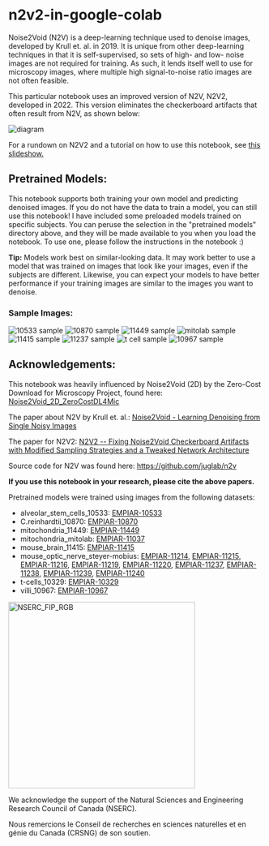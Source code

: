 # n2v2-in-google-colab
Noise2Void (N2V) is a deep-learning technique used to denoise images, developed by Krull et. al. in 2019. It is unique from other deep-learning techniques in that it is self-supervised, so sets of high- and low- noise images are not required for training. As such, it lends itself well to use for microscopy images, where multiple high signal-to-noise ratio images are not often feasible.

This particular notebook uses an improved version of N2V, N2V2, developed in 2022. This version eliminates the checkerboard artifacts that often result from N2V, as shown below:

![diagram](https://github.com/gracefacetseng/n2v2-in-google-colab/assets/132942058/8f0d7623-b8ad-4565-b253-5919cc9e0e3c)


For a rundown on N2V2 and a tutorial on how to use this notebook, see [this slideshow.](https://drive.google.com/file/d/1jaluUGUYpuHHOW_w7GgH9lleAdG9Fa1R/view?usp=drive_link)

## Pretrained Models:

This notebook supports both training your own model and predicting denoised images. If you do not have the data to train a model, you can still use this notebook! I have included some preloaded models trained on specific subjects. You can peruse the selection in the "pretrained models" directory above, and they will be made available to you when you load the notebook. To use one, please follow the instructions in the notebook :) 

**Tip:** Models work best on similar-looking data. It may work better to use a model that was trained on images that look like your images, even if the subjects are different. Likewise, you can expect your models to have better performance if your training images are similar to the images you want to denoise.

### Sample Images:
![10533 sample](https://github.com/gracefacetseng/n2v2-in-google-colab/assets/132942058/a5ef43bd-36d3-4327-aea6-f04ea9559150)
![10870 sample](https://github.com/gracefacetseng/n2v2-in-google-colab/assets/132942058/c3975627-71a1-459e-adc1-17f78b5c3786)
![11449 sample](https://github.com/gracefacetseng/n2v2-in-google-colab/assets/132942058/127d1522-b13c-42dc-a46c-5665f2243483)
![mitolab sample](https://github.com/gracefacetseng/n2v2-in-google-colab/assets/132942058/dc64f69a-c95a-45b6-8477-9abda3207f75)
![11415 sample](https://github.com/gracefacetseng/n2v2-in-google-colab/assets/132942058/391f16a6-09ca-44a9-bf1d-608b2f91038f)
![11237 sample](https://github.com/gracefacetseng/n2v2-in-google-colab/assets/132942058/f5a0b78b-711c-450d-b5e3-cb8cbd0e349e)
![t cell sample](https://github.com/gracefacetseng/n2v2-in-google-colab/assets/132942058/be4f1d19-aaca-49f1-b841-afca1ca29337)
![10967 sample](https://github.com/gracefacetseng/n2v2-in-google-colab/assets/132942058/aeef30c6-6fce-45f0-870f-1a21e4e63974)

## Acknowledgements:
This notebook was heavily influenced by Noise2Void (2D) by the Zero-Cost Download for Microscopy Project, found here: [Noise2Void_2D_ZeroCostDL4Mic](https://colab.research.google.com/github/HenriquesLab/ZeroCostDL4Mic/blob/master/Colab_notebooks/Noise2Void_2D_ZeroCostDL4Mic.ipynb)

The paper about N2V by Krull et. al.: [Noise2Void - Learning Denoising from Single Noisy Images](https://arxiv.org/abs/1811.10980)

The paper for N2V2: [N2V2 -- Fixing Noise2Void Checkerboard Artifacts with Modified Sampling Strategies and a Tweaked Network Architecture](https://arxiv.org/abs/2211.08512)

Source code for N2V was found here: https://github.com/juglab/n2v

**If you use this notebook in your research, please cite the above papers.**

Pretrained models were trained using images from the following datasets:
 *  alveolar_stem_cells_10533: [EMPIAR-10533](https://www.ebi.ac.uk/empiar/EMPIAR-10533/)
 *  C.reinhardtii_10870: [EMPIAR-10870](https://www.ebi.ac.uk/empiar/EMPIAR-10870/)
 *  mitochondria_11449: [EMPIAR-11449](https://www.ebi.ac.uk/empiar/EMPIAR-11449/)
 *  mitochondria_mitolab: [EMPIAR-11037](https://www.ebi.ac.uk/empiar/EMPIAR-11037/)
 *  mouse_brain_11415: [EMPIAR-11415](https://www.ebi.ac.uk/empiar/EMPIAR-11415/)
 *  mouse_optic_nerve_steyer-mobius: [EMPIAR-11214](https://www.ebi.ac.uk/empiar/EMPIAR-112124/), [EMPIAR-11215](https://www.ebi.ac.uk/empiar/EMPIAR-11215/), [EMPIAR-11216](https://www.ebi.ac.uk/empiar/EMPIAR-11216/), [EMPIAR-11219](https://www.ebi.ac.uk/empiar/EMPIAR-11219/), [EMPIAR-11220](https://www.ebi.ac.uk/empiar/EMPIAR-11220/), [EMPIAR-11237](https://www.ebi.ac.uk/empiar/EMPIAR-11237/), [EMPIAR-11238](https://www.ebi.ac.uk/empiar/EMPIAR-11238/), [EMPIAR-11239](https://www.ebi.ac.uk/empiar/EMPIAR-11239/), [EMPIAR-11240](https://www.ebi.ac.uk/empiar/EMPIAR-11240/)
 *  t-cells_10329: [EMPIAR-10329](https://www.ebi.ac.uk/empiar/EMPIAR-10329/)
 *  villi_10967: [EMPIAR-10967](https://www.ebi.ac.uk/empiar/EMPIAR-10967/)

<img width="368" alt="NSERC_FIP_RGB" src="https://github.com/gracefacetseng/n2v2-in-google-colab/assets/132942058/748f0a73-55dd-4c28-9f5a-20fb03246775">

We acknowledge the support of the Natural Sciences and Engineering Research Council of Canada (NSERC).

Nous remercions le Conseil de recherches en sciences naturelles et en génie du Canada (CRSNG) de son soutien.
